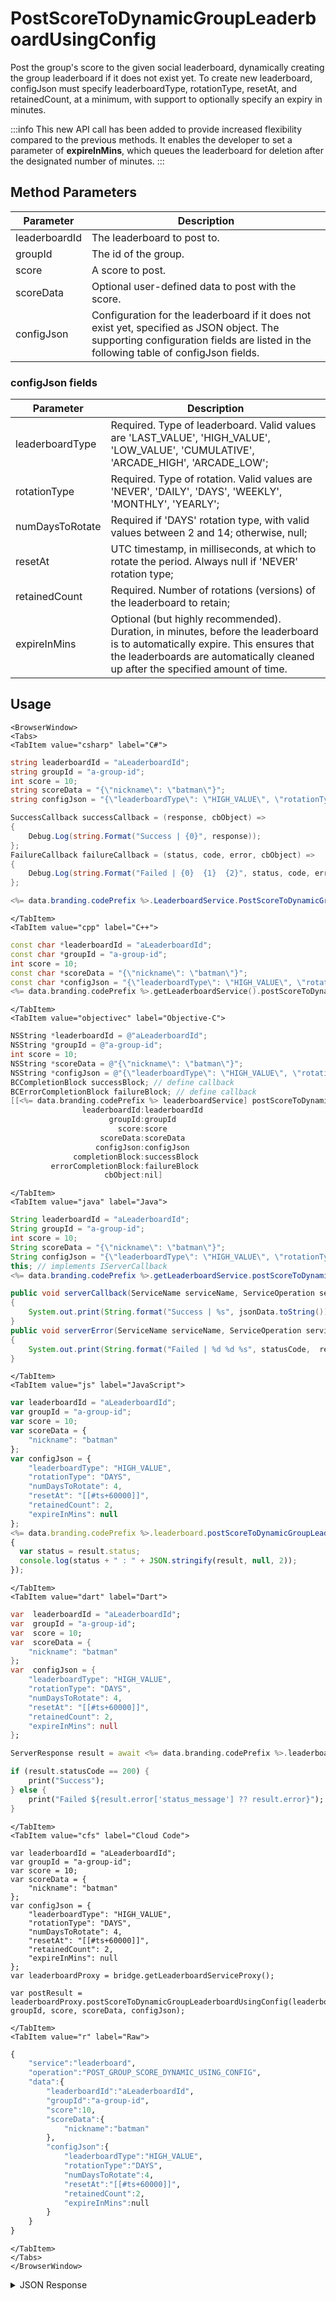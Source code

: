 # PostScoreToDynamicGroupLeaderboardUsingConfig

Post the group's score to the given social leaderboard, dynamically creating the group leaderboard if it does not exist yet. To create new leaderboard, configJson must specify leaderboardType, rotationType, resetAt, and retainedCount, at a minimum, with support to optionally specify an expiry in minutes.

<PartialServop service_name="leaderboard" operation_name="POST_GROUP_SCORE_DYNAMIC_USING_CONFIG" />

:::info
This new API call has been added to provide increased flexibility compared to the previous methods. It enables the developer to set a parameter of <strong>expireInMins</strong>, which queues the leaderboard for deletion after the designated number of minutes.
:::

## Method Parameters

| Parameter     | Description                                                                                                                                                                       |
| ------------- | --------------------------------------------------------------------------------------------------------------------------------------------------------------------------------- |
| leaderboardId | The leaderboard to post to.                                                                                                                                                       |
| groupId       | The id of the group.                                                                                                                                                              |
| score         | A score to post.                                                                                                                                                                  |
| scoreData     | Optional user-defined data to post with the score.                                                                                                                                |
| configJson    | Configuration for the leaderboard if it does not exist yet, specified as JSON object. The supporting configuration fields are listed in the following table of configJson fields. |

### configJson fields

| Parameter       | Description                                                                                                                                                                                                     |
| --------------- | --------------------------------------------------------------------------------------------------------------------------------------------------------------------------------------------------------------- |
| leaderboardType | Required. Type of leaderboard. Valid values are 'LAST_VALUE', 'HIGH_VALUE', 'LOW_VALUE', 'CUMULATIVE', 'ARCADE_HIGH', 'ARCADE_LOW';                                                                             |
| rotationType    | Required. Type of rotation. Valid values are 'NEVER', 'DAILY', 'DAYS', 'WEEKLY', 'MONTHLY', 'YEARLY';                                                                                                           |
| numDaysToRotate | Required if 'DAYS' rotation type, with valid values between 2 and 14; otherwise, null;                                                                                                                          |
| resetAt         | UTC timestamp, in milliseconds, at which to rotate the period. Always null if 'NEVER' rotation type;                                                                                                            |
| retainedCount   | Required. Number of rotations (versions) of the leaderboard to retain;                                                                                                                                          |
| expireInMins    | Optional (but highly recommended). Duration, in minutes, before the leaderboard is to automatically expire. This ensures that the leaderboards are automatically cleaned up after the specified amount of time. |

## Usage

```mdx-code-block
<BrowserWindow>
<Tabs>
<TabItem value="csharp" label="C#">
```

```csharp
string leaderboardId = "aLeaderboardId";
string groupId = "a-group-id";
int score = 10;
string scoreData = "{\"nickname\": \"batman\"}";
string configJson = "{\"leaderboardType\": \"HIGH_VALUE\", \"rotationType\": \"DAYS\", \"numDaysToRotate\": 4, \"resetAt\": \"[[#ts+60000]]\", \"retainedCount\": 2, \"expireInMins\": None}";

SuccessCallback successCallback = (response, cbObject) =>
{
    Debug.Log(string.Format("Success | {0}", response));
};
FailureCallback failureCallback = (status, code, error, cbObject) =>
{
    Debug.Log(string.Format("Failed | {0}  {1}  {2}", status, code, error));
};

<%= data.branding.codePrefix %>.LeaderboardService.PostScoreToDynamicGroupLeaderboardUsingConfig(leaderboardId, groupId, score, scoreData, configJson, successCallback, failureCallback);
```

```mdx-code-block
</TabItem>
<TabItem value="cpp" label="C++">
```

```cpp
const char *leaderboardId = "aLeaderboardId";
const char *groupId = "a-group-id";
int score = 10;
const char *scoreData = "{\"nickname\": \"batman\"}";
const char *configJson = "{\"leaderboardType\": \"HIGH_VALUE\", \"rotationType\": \"DAYS\", \"numDaysToRotate\": 4, \"resetAt\": \"[[#ts+60000]]\", \"retainedCount\": 2, \"expireInMins\": None}";
<%= data.branding.codePrefix %>.getLeaderboardService().postScoreToDynamicGroupLeaderboardUsingConfig(leaderboardId, groupId, score, scoreData, configJson, this);
```

```mdx-code-block
</TabItem>
<TabItem value="objectivec" label="Objective-C">
```

```objectivec
NSString *leaderboardId = @"aLeaderboardId";
NSString *groupId = @"a-group-id";
int score = 10;
NSString *scoreData = @"{\"nickname\": \"batman\"}";
NSString *configJson = @"{\"leaderboardType\": \"HIGH_VALUE\", \"rotationType\": \"DAYS\", \"numDaysToRotate\": 4, \"resetAt\": \"[[#ts+60000]]\", \"retainedCount\": 2, \"expireInMins\": None}";
BCCompletionBlock successBlock; // define callback
BCErrorCompletionBlock failureBlock; // define callback
[[<%= data.branding.codePrefix %> leaderboardService] postScoreToDynamicGroupLeaderboardUsingConfig:
                leaderboardId:leaderboardId
                      groupId:groupId
                        score:score
                    scoreData:scoreData
                   configJson:configJson
              completionBlock:successBlock
         errorCompletionBlock:failureBlock
                     cbObject:nil]
```

```mdx-code-block
</TabItem>
<TabItem value="java" label="Java">
```

```java
String leaderboardId = "aLeaderboardId";
String groupId = "a-group-id";
int score = 10;
String scoreData = "{\"nickname\": \"batman\"}";
String configJson = "{\"leaderboardType\": \"HIGH_VALUE\", \"rotationType\": \"DAYS\", \"numDaysToRotate\": 4, \"resetAt\": \"[[#ts+60000]]\", \"retainedCount\": 2, \"expireInMins\": None}";
this; // implements IServerCallback
<%= data.branding.codePrefix %>.getLeaderboardService.postScoreToDynamicGroupLeaderboardUsingConfig(leaderboardId, groupId, score, scoreData, configJson, this);

public void serverCallback(ServiceName serviceName, ServiceOperation serviceOperation, JSONObject jsonData)
{
    System.out.print(String.format("Success | %s", jsonData.toString()));
}
public void serverError(ServiceName serviceName, ServiceOperation serviceOperation, int statusCode, int reasonCode, String jsonError)
{
    System.out.print(String.format("Failed | %d %d %s", statusCode,  reasonCode, jsonError.toString()));
}

```

```mdx-code-block
</TabItem>
<TabItem value="js" label="JavaScript">
```

```javascript
var leaderboardId = "aLeaderboardId";
var groupId = "a-group-id";
var score = 10;
var scoreData = {
    "nickname": "batman"
};
var configJson = {
    "leaderboardType": "HIGH_VALUE",
    "rotationType": "DAYS",
    "numDaysToRotate": 4,
    "resetAt": "[[#ts+60000]]",
    "retainedCount": 2,
    "expireInMins": null
};
<%= data.branding.codePrefix %>.leaderboard.postScoreToDynamicGroupLeaderboardUsingConfig(leaderboardId, groupId, score, scoreData, configJson, result =>
{
  var status = result.status;
  console.log(status + " : " + JSON.stringify(result, null, 2));
});
```

```mdx-code-block
</TabItem>
<TabItem value="dart" label="Dart">
```

```dart
var  leaderboardId = "aLeaderboardId";
var  groupId = "a-group-id";
var  score = 10;
var  scoreData = {
    "nickname": "batman"
};
var  configJson = {
    "leaderboardType": "HIGH_VALUE",
    "rotationType": "DAYS",
    "numDaysToRotate": 4,
    "resetAt": "[[#ts+60000]]",
    "retainedCount": 2,
    "expireInMins": null
};

ServerResponse result = await <%= data.branding.codePrefix %>.leaderboardService.postScoreToDynamicGroupLeaderboardUsingConfig(leaderboardId:leaderboardId, groupId:groupId, score:score, scoreData:scoreData, configJson:configJson);

if (result.statusCode == 200) {
    print("Success");
} else {
    print("Failed ${result.error['status_message'] ?? result.error}");
}
```

```mdx-code-block
</TabItem>
<TabItem value="cfs" label="Cloud Code">
```

```cfscript
var leaderboardId = "aLeaderboardId";
var groupId = "a-group-id";
var score = 10;
var scoreData = {
    "nickname": "batman"
};
var configJson = {
    "leaderboardType": "HIGH_VALUE",
    "rotationType": "DAYS",
    "numDaysToRotate": 4,
    "resetAt": "[[#ts+60000]]",
    "retainedCount": 2,
    "expireInMins": null
};
var leaderboardProxy = bridge.getLeaderboardServiceProxy();

var postResult = leaderboardProxy.postScoreToDynamicGroupLeaderboardUsingConfig(leaderboardId, groupId, score, scoreData, configJson);
```

```mdx-code-block
</TabItem>
<TabItem value="r" label="Raw">
```

```r
{
    "service":"leaderboard",
    "operation":"POST_GROUP_SCORE_DYNAMIC_USING_CONFIG",
    "data":{
        "leaderboardId":"aLeaderboardId",
        "groupId":"a-group-id",
        "score":10,
        "scoreData":{
            "nickname":"batman"
        },
        "configJson":{
            "leaderboardType":"HIGH_VALUE",
            "rotationType":"DAYS",
            "numDaysToRotate":4,
            "resetAt":"[[#ts+60000]]",
            "retainedCount":2,
            "expireInMins":null
        }
    }
}
```

```mdx-code-block
</TabItem>
</Tabs>
</BrowserWindow>
```

<details>
<summary>JSON Response</summary>

```json
{
    "status": 200,
    "data": null
}
```

</details>

